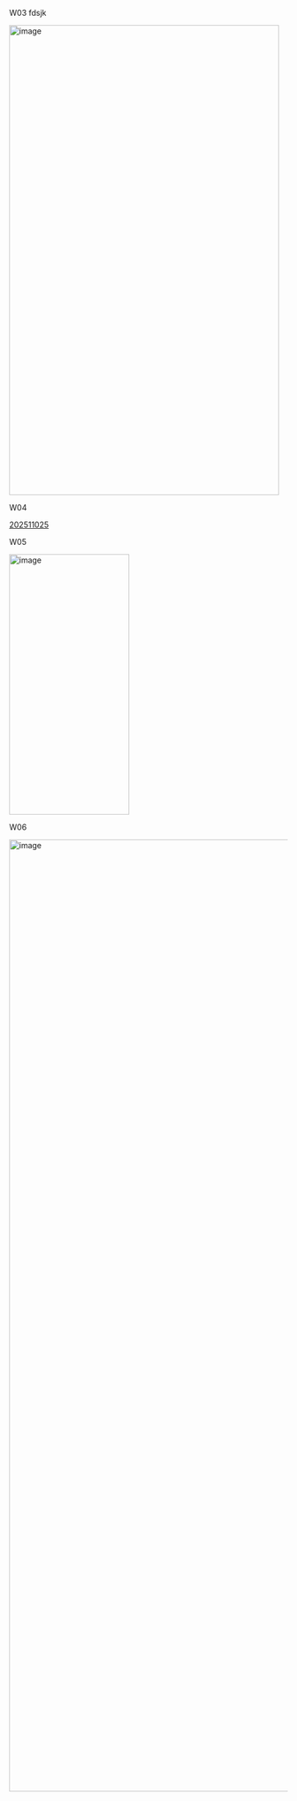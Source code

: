 W03 
fdsjk

<img width="488" height="850" alt="image" src="https://github.com/user-attachments/assets/ac151d77-0b28-4036-9bcb-3ffff843e757" />

W04


[202511025](https://github.com/user-attachments/assets/a6540f2b-92bc-49ff-9220-af0608e6406a)

W05


<img width="217" height="471" alt="image" src="https://github.com/user-attachments/assets/d79453c9-d6ad-4270-a81d-6205c770ca9d" />

W06


<img width="780" height="1722" alt="image" src="https://github.com/user-attachments/assets/f9b941f6-ada8-440c-8204-e0dc884492a1" />
